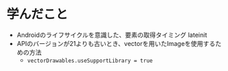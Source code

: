 # 学んだこと
* Androidのライフサイクルを意識した、要素の取得タイミング
    lateinit
* APIのバージョンが21よりも古いとき、vectorを用いたImageを使用するための方法
    * `vectorDrawables.useSupportLibrary = true`